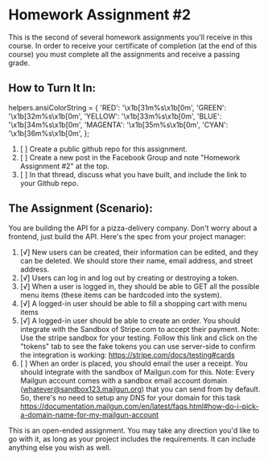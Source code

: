 # Homework Assignment #2

This is the second of several homework assignments you'll receive in this course. In order to receive your certificate of completion (at the end of this course) you must complete all the assignments and receive a passing grade.

## How to Turn It In:

helpers.ansiColorString = {
'RED': '\x1b[31m%s\x1b[0m',
'GREEN': '\x1b[32m%s\x1b[0m',
'YELLOW': '\x1b[33m%s\x1b[0m',
'BLUE': '\x1b[34m%s\x1b[0m',
'MAGENTA': '\x1b[35m%s\x1b[0m',
'CYAN': '\x1b[36m%s\x1b[0m',
};

1. [ ] Create a public github repo for this assignment.
2. [ ] Create a new post in the Facebook Group and note "Homework Assignment #2" at the top.
3. [ ] In that thread, discuss what you have built, and include the link to your Github repo.

## The Assignment (Scenario):

You are building the API for a pizza-delivery company. Don't worry about a frontend, just build the API. Here's the spec from your project manager:

1. [√] New users can be created, their information can be edited, and they can be deleted. We should store their name, email address, and street address.
2. [√] Users can log in and log out by creating or destroying a token.
3. [√] When a user is logged in, they should be able to GET all the possible menu items (these items can be hardcoded into the system).
4. [√] A logged-in user should be able to fill a shopping cart with menu items
5. [√] A logged-in user should be able to create an order. You should integrate with the Sandbox of Stripe.com to accept their payment. Note: Use the stripe sandbox for your testing. Follow this link and click on the "tokens" tab to see the fake tokens you can use server-side to confirm the integration is working: https://stripe.com/docs/testing#cards
6. [ ] When an order is placed, you should email the user a receipt. You should integrate with the sandbox of Mailgun.com for this. Note: Every Mailgun account comes with a sandbox email account domain (whatever@sandbox123.mailgun.org) that you can send from by default. So, there's no need to setup any DNS for your domain for this task https://documentation.mailgun.com/en/latest/faqs.html#how-do-i-pick-a-domain-name-for-my-mailgun-account

This is an open-ended assignment. You may take any direction you'd like to go with it, as long as your project includes the requirements. It can include anything else you wish as well.
